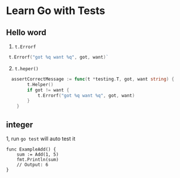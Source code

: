 # Learn Go with Tests

## Hello word

1. `t.Errorf`

```go
 t.Errorf("got %q want %q", got, want)`
```



2. `t.heper()`

```go
  assertCorrectMessage := func(t *testing.T, got, want string) {
        t.Helper()
        if got != want {
            t.Errorf("got %q want %q", got, want)
        }
    }
```


## integer



1, run `go test` will auto test it

```
func ExampleAdd() {
	sum := Add(1, 5)
	fmt.Println(sum)
	// Output: 6
}
```



